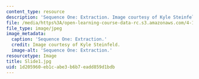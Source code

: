 ```yaml
---
content_type: resource
description: 'Sequence One: Extraction. Image courtesy of Kyle Steinfeld.'
file: /media/https%3A/open-learning-course-data-rc.s3.amazonaws.com/4-184-architectural-design-workshop-collage-method-and-form-spring-2004/1d205960eb1cabe3b6b7eadd859d1bdb_Slide1.jpg
file_type: image/jpeg
image_metadata:
  caption: 'Sequence One: Extraction.'
  credit: Image courtesy of Kyle Steinfeld.
  image-alt: 'Sequence One: Extraction.'
resourcetype: Image
title: Slide1.jpg
uid: 1d205960-eb1c-abe3-b6b7-eadd859d1bdb
---
```

